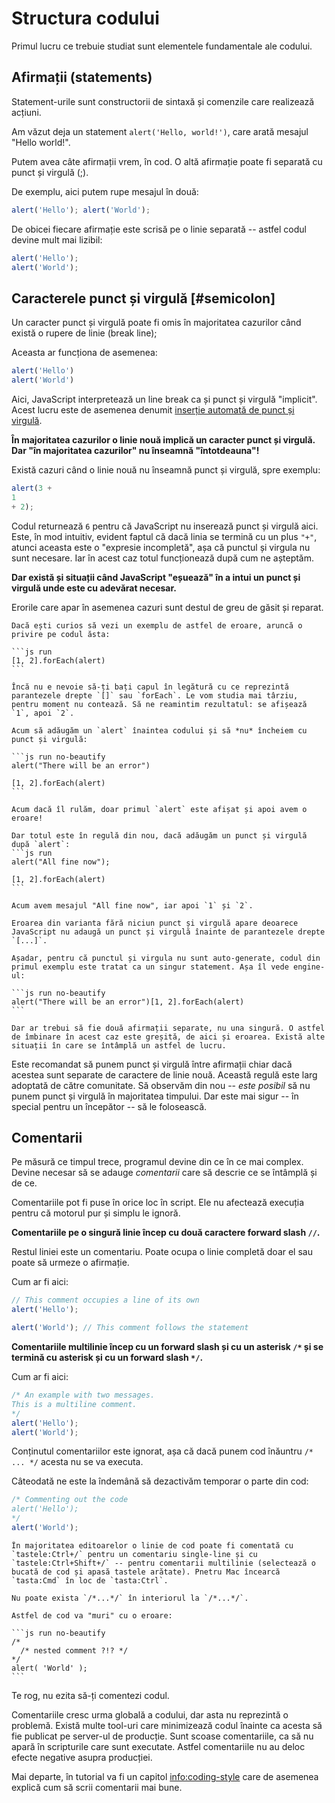 # Structura codului

Primul lucru ce trebuie studiat sunt elementele fundamentale ale codului.

## Afirmații (statements)

Statement-urile sunt constructorii de sintaxă și comenzile care realizează acțiuni.

Am văzut deja un statement `alert('Hello, world!')`, care arată mesajul "Hello world!".

Putem avea câte afirmații vrem, în cod. O altă afirmație poate fi separată cu punct și virgulă (;).

De exemplu, aici putem rupe mesajul în două:

```js run no-beautify
alert('Hello'); alert('World');
```

De obicei fiecare afirmație este scrisă pe o linie separată -- astfel codul devine mult mai lizibil:

```js run no-beautify
alert('Hello');
alert('World');
```

## Caracterele punct și virgulă [#semicolon]

Un caracter punct și virgulă poate fi omis în majoritatea cazurilor când există o rupere de linie (break line);

Aceasta ar funcționa de asemenea:

```js run no-beautify
alert('Hello')
alert('World')
```

Aici, JavaScript interpretează un line break ca și punct și virgulă "implicit". Acest lucru este de asemenea denumit [inserție automată de punct și virgulă](https://tc39.github.io/ecma262/#sec-automatic-semicolon-insertion).

**În majoritatea cazurilor o linie nouă implică un caracter punct și virgulă. Dar "în majoritatea cazurilor" nu înseamnă "întotdeauna"!**

Există cazuri când o linie nouă nu înseamnă punct și virgulă, spre exemplu:

```js run no-beautify
alert(3 +
1
+ 2);
```

Codul returnează `6` pentru că JavaScript nu inserează punct și virgulă aici. Este, în mod intuitiv, evident faptul că dacă linia se termină cu un plus `"+"`, atunci aceasta este o "expresie incompletă", așa că punctul și virgula nu sunt necesare. Iar în acest caz totul funcționează după cum ne așteptăm.

**Dar există și situații când JavaScript "eșuează" în a intui un punct și virgulă unde este cu adevărat necesar.**

Erorile care apar în asemenea cazuri sunt destul de greu de găsit și reparat.

````smart header="An example of an error"
Dacă ești curios să vezi un exemplu de astfel de eroare, aruncă o privire pe codul ăsta:

```js run
[1, 2].forEach(alert)
```

Încă nu e nevoie să-ți bați capul în legătură cu ce reprezintă parantezele drepte `[]` sau `forEach`. Le vom studia mai târziu, pentru moment nu contează. Să ne reamintim rezultatul: se afișează `1`, apoi `2`.

Acum să adăugăm un `alert` înaintea codului și să *nu* încheiem cu punct și virgulă:

```js run no-beautify
alert("There will be an error")

[1, 2].forEach(alert)
```

Acum dacă îl rulăm, doar primul `alert` este afișat și apoi avem o eroare!

Dar totul este în regulă din nou, dacă adăugăm un punct și virgulă după `alert`:
```js run
alert("All fine now");

[1, 2].forEach(alert)  
```

Acum avem mesajul "All fine now", iar apoi `1` și `2`.

Eroarea din varianta fără niciun punct și virgulă apare deoarece JavaScript nu adaugă un punct și virgulă înainte de parantezele drepte `[...]`.

Așadar, pentru că punctul și virgula nu sunt auto-generate, codul din primul exemplu este tratat ca un singur statement. Așa îl vede engine-ul:

```js run no-beautify
alert("There will be an error")[1, 2].forEach(alert)
```

Dar ar trebui să fie două afirmații separate, nu una singură. O astfel de îmbinare în acest caz este greșită, de aici și eroarea. Există alte situații în care se întâmplă un astfel de lucru.
````

Este recomandat să punem punct și virgulă între afirmații chiar dacă acestea sunt separate de caractere de linie nouă. Această regulă este larg adoptată de către comunitate. Să observăm din nou -- *este posibil* să nu punem punct și virgulă în majoritatea timpului. Dar este mai sigur -- în special pentru un începător -- să le folosească.

## Comentarii

Pe măsură ce timpul trece, programul devine din ce în ce mai complex. Devine necesar să se adauge *comentarii* care să descrie ce se întâmplă și de ce.

Comentariile pot fi puse în orice loc în script. Ele nu afectează execuția pentru că motorul pur și simplu le ignoră.

**Comentariile pe o singură linie încep cu două caractere forward slash `//`.**

Restul liniei este un comentariu. Poate ocupa o linie completă doar el sau poate să urmeze o afirmație. 

Cum ar fi aici:
```js run
// This comment occupies a line of its own
alert('Hello');

alert('World'); // This comment follows the statement
```

**Comentariile multilinie încep cu un forward slash și cu un asterisk <code>/&#42;</code> și se termină cu asterisk și cu un forward slash <code>&#42;/</code>.**

Cum ar fi aici:

```js run
/* An example with two messages.
This is a multiline comment.
*/
alert('Hello');
alert('World');
```

Conținutul comentariilor este ignorat, așa că dacă punem cod înăuntru <code>/&#42; ... &#42;/</code> acesta nu se va executa.

Câteodată ne este la îndemână să dezactivăm temporar o parte din cod:

```js run
/* Commenting out the code
alert('Hello');
*/
alert('World');
```

```smart header="Use hotkeys!"
În majoritatea editoarelor o linie de cod poate fi comentată cu `tastele:Ctrl+/` pentru un comentariu single-line și cu `tastele:Ctrl+Shift+/` -- pentru comentarii multilinie (selectează o bucată de cod și apasă tastele arătate). Pnetru Mac încearcă `tasta:Cmd` în loc de `tasta:Ctrl`.
```

````warn header="Nested comments are not supported!"
Nu poate exista `/*...*/` în interiorul la `/*...*/`.

Astfel de cod va "muri" cu o eroare:

```js run no-beautify
/*
  /* nested comment ?!? */
*/
alert( 'World' );
```
````

Te rog, nu ezita să-ți comentezi codul.

Comentariile cresc urma globală a codului, dar asta nu reprezintă o problemă. Există multe tool-uri care minimizează codul înainte ca acesta să fie publicat pe server-ul de producție. Sunt scoase comentariile, ca să nu apară în scripturile care sunt executate. Astfel comentariile nu au deloc efecte negative asupra producției.

Mai departe, în tutorial va fi un capitol <info:coding-style> care de asemenea explică cum să scrii comentarii mai bune.